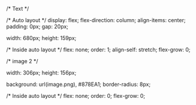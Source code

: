 /* Text */

/* Auto layout */
display: flex;
flex-direction: column;
align-items: center;
padding: 0px;
gap: 20px;

width: 680px;
height: 159px;


/* Inside auto layout */
flex: none;
order: 1;
align-self: stretch;
flex-grow: 0;

/* image 2 */

width: 306px;
height: 156px;

background: url(image.png), #878EA1;
border-radius: 8px;

/* Inside auto layout */
flex: none;
order: 0;
flex-grow: 0;
